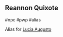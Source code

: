 ## Reannon Quixote

#npc #pwp #alias 

Alias for [Lucia Augusto](../../../Gaming/StarsWithoutNumber/PiratesWithoutPlunder/Lucia%20Augusto.md)

